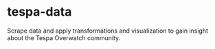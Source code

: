 # tespa-data
Scrape data and apply transformations and visualization to gain insight about the Tespa Overwatch community.
